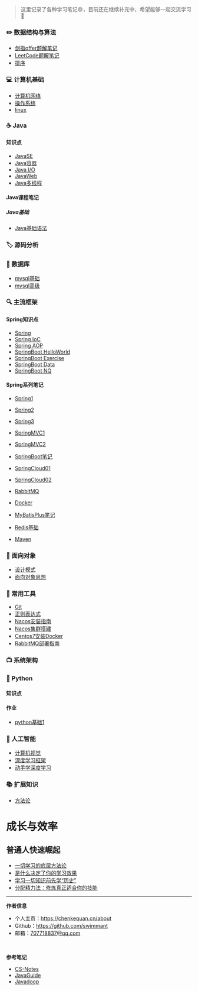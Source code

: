 > 这里记录了各种学习笔记😄，目前还在继续补充中，希望能够一起交流学习💯

### ✏️ 数据结构与算法
- [剑指offer题解笔记](剑指Offer/剑指offer.md)
- [LeetCode题解笔记](Leetcode/Leetcode题解.md)
- [排序](算法/排序.md) 

### 💻 计算机基础
- [计算机网络](计算机网络原理/计算机网络.md)
- [操作系统](操作系统/操作系统.md)
- [linux](Linux/linux.md)


### ☕️ Java
#### 知识点
- [JavaSE](Java/javase.md)
- [Java容器](Java/java容器.md)
- [Java I/O](Java/javaio.md)
- [JavaWeb](Java/javaweb.md)
- [Java多线程](Java/java多线程.md)

#### Java课程笔记
##### Java基础
- [Java基础语法](Java课程笔记/java基础/Day1/day01-java基础语法.md)
### 🏷️ 源码分析


### 💾 数据库
<!--
- [数据库系统原理](数据库系统原理)
- [SQL](sql)
-->
- [mysql基础](MySql/mysql基础.md)
- [mysql高级](MySql/mysql高级.md)

### 🔍 主流框架
#### Spring知识点
- [Spring](Java/spring.md)
- [Spring IoC](Java/spring-ioc.md)
- [Spring AOP](Java/spring-aop.md) 
- [SpringBoot HelloWorld](Java/springboot-helloworld.md) 
- [SpringBoot Exercise](Java/springboot-exercise.md) 
- [SpringBoot Data](Java/springboot-data.md) 
- [SpringBoot NQ](Java/springboot-mq.md) 

#### Spring系列笔记
- [Spring1](Spring系列/Spring/Spring1.md)
- [Spring2](Spring系列/Spring/Spring2.md)
- [Spring3](Spring系列/Spring/Spring3.md)
- [SpringMVC1](Spring系列/SpringMVC/SpringMVC1.md)
- [SpringMVC2](Spring系列/SpringMVC/SpringMVC2.md)
- [SpringBoot笔记](Spring系列/SpringBoot/SpringBoot笔记.md)
- [SpringCloud01](Spring系列/SpringCloud/SpringCloud01.md)
- [SpringCloud02](Spring系列/SpringCloud/SpringCloud02.md)
- [RabbitMQ](Spring系列/RabbitMQ/RabbitMQ.md)
- [Docker](Spring系列/Docker/Docker.md)

- [MyBatisPlus笔记](Spring系列/MyBatisPlus/MyBatisPlus笔记.md)
- [Redis基础](Spring系列/Redis/Redis基础.md)
- [Maven](Spring系列/Maven/Maven进阶笔记.md)


### 🎨 面向对象

- [设计模式](设计模式)
- [面向对象思想](面向对象思想.md)


### 🔧 常用工具
- [Git](常用工具/git)
- [正则表达式](正则表达式)
- [Nacos安装指南](常用工具/Nacos安装指南/Nacos安装指南.md)
- [Nacos集群搭建](常用工具/Nacos集群搭建/nacos集群搭建.md)
- [Centos7安装Docker](常用工具/docker安装指南/Centos7安装Docker.md)
- [RabbitMQ部署指南](常用工具/RabbitMQ部署指南/RabbitMQ部署指南.md)


### 📺  系统架构

### 🐍 Python
#### 知识点

#### 作业
- [python基础1](/python/homework1.md)

### 🤖 人工智能
- [计算机视觉](计算机视觉/计算机视觉.md)
- [深度学习框架](深度学习框架/深度学习框架.md)
- [动手学深度学习](/动手学深度学习/动手学深度学习.md)
### 📚 扩展知识
- [方法论](感悟/方法论.md)

# 成长与效率
## 普通人快速崛起
- [一切学习的底层方法论](成长与效率/1、一切学习的底层方法论/一切学习的底层方法论.md)
- [是什么决定了你的学习效果](成长与效率/2、是什么决定了你的学习效果/2、是什么决定了你的学习效果.md)
- [学习一切知识前先学“历史”](成长与效率/3、学习一切知识之前先学”历史“/学习一切知识前先学“历史”.md)
- [分配精力法：修炼真正适合你的技能](成长与效率/10、分配精力法：修炼真正适合你的技能/10、分配精力法：修炼真正适合你的技能.md)


-----

**作者信息**
* 个人主页：https://chenkequan.cn/about
* Github：https://github.com/swimmant
* 邮箱：707718837@qq.com
<br/>

**参考笔记**
- [CS-Notes](https://github.com/CyC2018/CS-Notes)
- [JavaGuide](https://github.com/Snailclimb/JavaGuide)
- [Javadoop](https://www.javadoop.com/)
